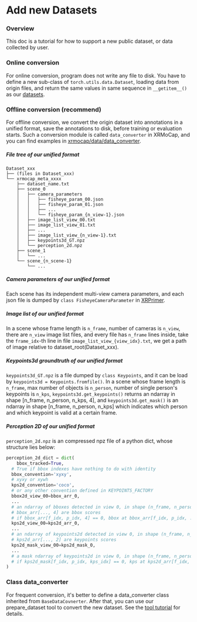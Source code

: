# Add new Datasets

### Overview

This doc is a tutorial for how to support a new public dataset, or data collected by user.

### Online conversion

For online conversion, program does not write any file to disk. You have to define a new sub-class of `torch.utils.data.Dataset`, loading data from origin files, and return the same values in same sequence in `__getitem__()` as our [datasets](../../../xrmocap/data/dataset).

### Offline conversion (recommend)

For offline conversion, we convert the origin dataset into annotations in a unified format, save the annotations to disk, before training or evaluation starts. Such a conversion module is called `data_converter` in XRMoCap, and you can find examples in [xrmocap/data/data_converter](../../../xrmocap/data/data_converter).

##### File tree of our unified format

```
Dataset_xxx
├── (files in Dataset_xxx)
└── xrmocap_meta_xxxx
    ├── dataset_name.txt
    ├── scene_0
    │   ├── camera_parameters
    │   │   ├── fisheye_param_00.json
    │   │   ├── fisheye_param_01.json
    │   │   ├── ...
    │   │   └── fisheye_param_{n_view-1}.json
    │   ├── image_list_view_00.txt
    │   ├── image_list_view_01.txt
    │   ├── ...
    │   ├── image_list_view_{n_view-1}.txt
    │   ├── keypoints3d_GT.npz
    │   └── perception_2d.npz
    ├── scene_1
    │   └── ...
    └── scene_{n_scene-1}
        └── ...
```

##### Camera parameters of our unified format

Each scene has its independent multi-view camera parameters, and each json file is dumped by `class FisheyeCameraParameter` in [XRPrimer](https://github.com/openxrlab/xrprimer/blob/main/docs/en/data_structure/camera.md#fisheye).

##### Image list of our unified format

In a scene whose frame length is `n_frame`, number of cameras is `n_view`, there are `n_view` image list files, and every file has `n_frame` lines inside, take the `frame_idx`-th line in file `image_list_view_{view_idx}.txt`, we get a path of image relative to dataset_root(Dataset_xxx).

##### Keypoints3d groundtruth of our unified format

`keypoints3d_GT.npz` is a file dumped by `class Keypoints`, and it can be load by `keypoints3d = Keypoints.fromfile()`. In a scene whose frame length is `n_frame`, max number of objects is  `n_person`, number of single person's keypoints is `n_kps`, `keypoints3d.get_keypoints()` returns an ndarray in shape [n_frame, n_person, n_kps, 4], and `keypoints3d.get_mask()` is an ndarray in shape [n_frame, n_person, n_kps] which indicates which person and which keypoint is valid at a certain frame.

##### Perception 2D of our unified format

`perception_2d.npz` is an compressed npz file of a python dict, whose structure lies below:

```python
perception_2d_dict = dict(
	bbox_tracked=True,
  # True if bbox indexes have nothing to do with identity
  bbox_convention='xyxy',
  # xyxy or xywh
  kps2d_convention='coco',
  # or any other convention defined in KEYPOINTS_FACTORY
  bbox2d_view_00=bbox_arr_0,
  ...
  # an ndarray of bboxes detected in view 0, in shape (n_frame, n_person_max, 5)
  # bbox_arr[..., 4] are bbox scores
  # if bbox_arr[f_idx, p_idx, 4] == 0, bbox at bbox_arr[f_idx, p_idx, :4] is invalid
  kps2d_view_00=kps2d_arr_0,
  ...
  # an ndarray of keypoints2d detected in view 0, in shape (n_frame, n_person_max, n_kps, 3)
  # kps2d_arr[..., 2] are keypoints scores
  kps2d_mask_view_00=kps2d_mask_0,
  ...
  # a mask ndarray of keypoints2d in view 0, in shape (n_frame, n_person_max, n_kps)
  # if kps2d_mask[f_idx, p_idx, kps_idx] == 0, kps at kps2d_arr[f_idx, p_idx, kps_idx, :] is invalid
)
```

### Class data_converter

For frequent conversion, it's better to define a data_converter class inherited from `BaseDataCovnerter`. After that, you can use our prepare_dataset tool to convert the new dataset. See the [tool tutorial](../tool/prepare_dataset.md) for details.
